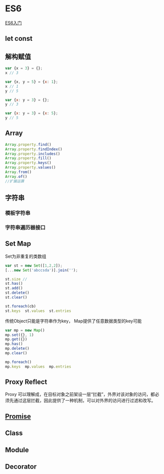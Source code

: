 # ES6

[ES6入门](https://es6.ruanyifeng.com/)

## let  const



## 解构赋值

```js
var {x = 3} = {};
x // 3

var {x, y = 5} = {x: 1};
x // 1
y // 5

var {x: y = 3} = {};
y // 3

var {x: y = 3} = {x: 5};
y // 5

```



## Array

```javascript
Array.property.find()
Array.property.findIndex()
Array.property.includes()
Array.property.fill()
Array.property.keys()
Array.property.values()
Array.from()
Array.of()
//扩展运算
```

## 字符串

### 模板字符串

### 字符串遍历器接口



## Set  Map

Set为非重复的类数组

```javascript
var st = new Set([1,2,2]);
[...new Set('abccsda')].join('');

st.size //
st.has()
st.add()
st.delete()
st.clear()

st.foreach(cb)
st.keys  st.values  st.entries
```

传统Object只能是字符串作为key， Map提供了任意数据类型的key可能

```javascript
var mp = new Map()
mp.set({}, 1)
mp.get({})
mp.has()
mp.delete()
mp.clear()

mp.foreach()
mp.keys  mp.values  mp.entries
```



## Proxy Reflect

Proxy 可以理解成，在目标对象之前架设一层“拦截”，外界对该对象的访问，都必须先通过这层拦截，因此提供了一种机制，可以对外界的访问进行过滤和改写。



## [Promise](./promise.md)



## Class



## Module



## Decorator
